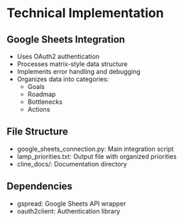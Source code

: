 # Technical Implementation

## Google Sheets Integration
- Uses OAuth2 authentication
- Processes matrix-style data structure
- Implements error handling and debugging
- Organizes data into categories:
  - Goals
  - Roadmap
  - Bottlenecks
  - Actions

## File Structure
- google_sheets_connection.py: Main integration script
- lamp_priorities.txt: Output file with organized priorities
- cline_docs/: Documentation directory

## Dependencies
- gspread: Google Sheets API wrapper
- oauth2client: Authentication library